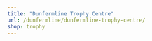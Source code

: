 ```yaml
---
title: "Dunfermline Trophy Centre"
url: /dunfermline/dunfermline-trophy-centre/
shop: trophy
---
```

